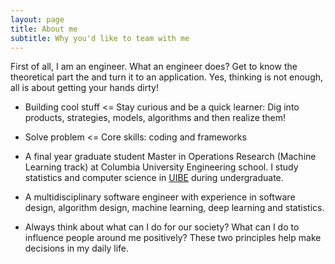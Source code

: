 ```yaml
---
layout: page
title: About me
subtitle: Why you'd like to team with me
---
```


First of all, I am an engineer. What an engineer does? Get to know the theoretical part the and turn it to an application. Yes, thinking is not enough, all is about getting your hands dirty!
  * Building cool stuff <= Stay curious and be a quick learner: Dig into products, strategies, models, algorithms and then realize them!
  * Solve problem <= Core skills: coding and frameworks


* A final year graduate student Master in Operations Research (Machine Learning track) at Columbia University Engineering school. I study statistics and computer science in [UIBE](https://en.wikipedia.org/wiki/University_of_International_Business_and_Economics_(Beijing)) during undergraduate.

* A multidisciplinary software engineer with experience in software design, algorithm design, machine learning, deep learning and statistics.

* Always think about what can I do for our society? What can I do to influence people around me positively? These two principles help make decisions in my daily life.




